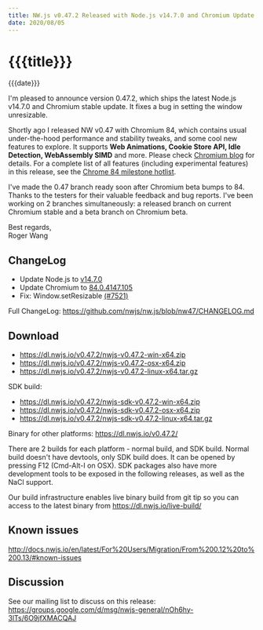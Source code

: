 ```yaml
---
title: NW.js v0.47.2 Released with Node.js v14.7.0 and Chromium Update
date: 2020/08/05
---
```

# {{{title}}}
{{{date}}}

I'm pleased to announce version 0.47.2, which ships the latest Node.js v14.7.0 and Chromium stable update. It fixes a bug in setting the window unresizable.

Shortly ago I released NW v0.47 with Chromium 84, which contains usual under-the-hood performance and stability tweaks, and some cool new features to explore. It supports **Web Animations, Cookie Store API, Idle Detection, WebAssembly SIMD** and more. Please check [Chromium blog](https://blog.chromium.org/2020/05/chrome-84-beta-web-otp-web-animations.html) for details. For a complete list of all features (including experimental features) in this release, see the [Chrome 84 milestone hotlist](https://www.chromestatus.com/features#milestone=84).

I've made the 0.47 branch ready soon after Chromium beta bumps to 84. Thanks to the testers for their valuable feedback and bug reports. I've been working on 2 branches simultaneously: a released branch on current Chromium stable and a beta branch on Chromium beta.

Best regards,  
Roger Wang

## ChangeLog

- Update Node.js to [v14.7.0](https://nodejs.org/en/blog/release/v14.7.0/)
- Update Chromium to [84.0.4147.105](https://chromereleases.googleblog.com/2020/07/stable-channel-update-for-desktop_27.html)
- Fix: Window.setResizable [(#7521)](https://github.com/nwjs/nw.js/issues/7521)

Full ChangeLog: https://github.com/nwjs/nw.js/blob/nw47/CHANGELOG.md

## Download 

* https://dl.nwjs.io/v0.47.2/nwjs-v0.47.2-win-x64.zip 
* https://dl.nwjs.io/v0.47.2/nwjs-v0.47.2-osx-x64.zip 
* https://dl.nwjs.io/v0.47.2/nwjs-v0.47.2-linux-x64.tar.gz 

SDK build: 
* https://dl.nwjs.io/v0.47.2/nwjs-sdk-v0.47.2-win-x64.zip 
* https://dl.nwjs.io/v0.47.2/nwjs-sdk-v0.47.2-osx-x64.zip 
* https://dl.nwjs.io/v0.47.2/nwjs-sdk-v0.47.2-linux-x64.tar.gz 

Binary for other platforms: https://dl.nwjs.io/v0.47.2/ 

There are 2 builds for each platform - normal build, and SDK build. Normal build doesn't have devtools, only SDK build does. lt can be opened by pressing F12 (Cmd-Alt-I on OSX). SDK packages also have more development tools to be exposed in the following releases, as well as the NaCl support.

Our build infrastructure enables live binary build from git tip so you can access to the latest binary from https://dl.nwjs.io/live-build/ 

## Known issues 

http://docs.nwjs.io/en/latest/For%20Users/Migration/From%200.12%20to%200.13/#known-issues

## Discussion

See our mailing list to discuss on this release: https://groups.google.com/d/msg/nwjs-general/nOh6hy-3lTs/6O9jfXMACQAJ
